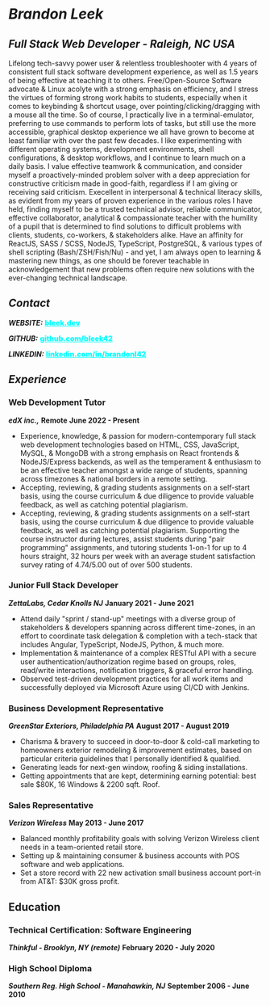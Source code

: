 # *Brandon Leek*

## *Full Stack Web Developer - Raleigh, NC USA*

Lifelong tech-savvy power user & relentless troubleshooter with 4 years of consistent full stack software development experience, as well as 1.5 years of being effective at teaching it to others. Free/Open-Source Software advocate & Linux acolyte with a strong emphasis on efficiency, and I stress the virtues of forming strong work habits to students, especially when it comes to keybinding & shortcut usage, over pointing/clicking/dragging with a mouse all the time. So of course, I practically live in a terminal-emulator, preferring to use commands to perform lots of tasks, but still use the more accessible, graphical desktop experience we all have grown to become at least familiar with over the past few decades. I like experimenting with different operating systems, development environments, shell configurations, & desktop workflows, and I continue to learn much on a daily basis. I value effective teamwork & communication, and consider myself a proactively-minded problem solver with a deep appreciation for constructive criticism made in good-faith, regardless if I am giving or receiving said criticism. Execellent in interpersonal & technical literacy skills, as evident from my years of proven experience in the various roles I have held, finding myself to be a trusted technical advisor, reliable communicator, effective collaborator, analytical & compassionate teacher with the humility of a pupil that is determined to find solutions to difficult problems with clients, students, co-workers, & stakeholders alike. Have an affinity for ReactJS, SASS / SCSS, NodeJS, TypeScript, PostgreSQL, & various types of shell scripting (Bash/ZSH/Fish/Nu) - and yet, I am always open to learning & mastering new things, as one should be forever teachable in acknowledgement that new problems often require new solutions with the ever-changing technical landscape.

## *Contact*

_**WEBSITE:**_ <a href="https://bleek.dev" target="_blank" style="color:cyan;font-weight:900">bleek.dev</a>

_**GITHUB:**_ <a href="https://github.com/bleek42>" target="_blank" style="color:cyan;font-weight:900">github.com/bleek42</a>

_**LINKEDIN:**_ <a href="https://linkedin.com/in/brandonl42" target="_blank" style="color:cyan;font-weight:900">linkedin.com/in/brandonl42</a>

## *Experience*

### Web Development Tutor
_**edX inc.,**_ **Remote**
**June 2022 - Present**

* Experience, knowledge, & passion for modern-contemporary full stack web development technologies based on HTML, CSS, JavaScript, MySQL, & MongoDB with a strong emphasis on React frontends & NodeJS/Express backends, as well as the temperament & enthusiasm to be an effective teacher amongst a wide range of students, spanning across timezones & national borders in a remote setting.
* Accepting, reviewing, & grading students assignments on a self-start basis, using the course curriculum & due diligence
  to provide valuable feedback, as well as catching potential plagiarism.
* Accepting, reviewing, & grading students assignments on a self-start basis, using the course curriculum & due diligence to provide valuable feedback, as well as catching potential plagiarism. Supporting the course instructor during lectures, assist students during "pair programming" assignments, and tutoring students 1-on-1 for up to 4 hours straight, 32 hours per week with an average student satisfaction survey rating of 4.74/5.00 out of over 500 students.

### Junior Full Stack Developer
***ZettaLabs, Cedar Knolls NJ***
**January 2021 - June 2021**

* Attend daily "sprint / stand-up" meetings with a diverse group of stakeholders
  & developers spanning across different time-zones, in an effort
  to coordinate task delegation & completion with a tech-stack that includes Angular, TypeScript, NodeJS, Python, & much more.
* Implementation & maintenance of a complex RESTful API with a secure user authentication/authorization regime based on groups, roles, read/write interactions, notification triggers, & graceful error handling.
* Observed test-driven development practices for all work items and successfully deployed via Microsoft
  Azure using CI/CD with Jenkins.

### Business Development Representative
***GreenStar Exteriors, Philadelphia PA***
**August 2017 - August 2019**

* Charisma & bravery to succeed in door-to-door & cold-call marketing to homeowners exterior remodeling & improvement estimates, based on particular criteria guidelines that I personally identified & qualified.
* Generating leads for next-gen window, roofing & siding installations.
* Getting appointments that are kept, determining earning potential: best sale $80K, 16 Windows & 2200 sqft. Roof.

### Sales Representative
***Verizon Wireless***
**May 2013 - June 2017**
* Balanced monthly profitability goals with solving Verizon Wireless client needs in a team-oriented retail store.
* Setting up & maintaining consumer & business accounts with POS software and web applications.
* Set a store record with 22 new activation small business account port-in from AT&T: $30K gross profit.

## Education
### Technical Certification: Software Engineering
***Thinkful - Brooklyn, NY (remote)***
**February 2020 - July 2020**

### High School Diploma
***Southern Reg. High School - Manahawkin, NJ***
**September 2006 - June 2010**
